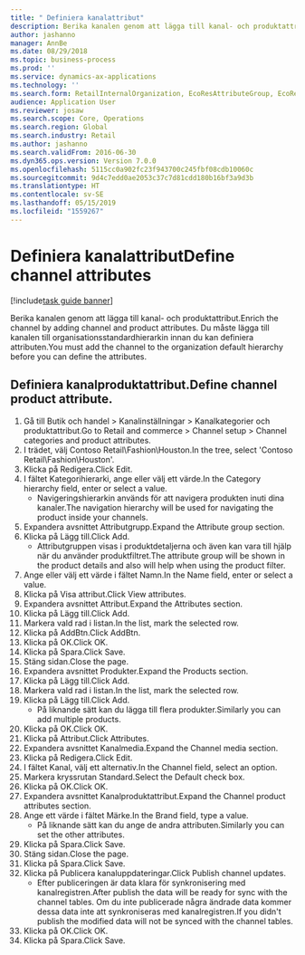 ```yaml
---
title: " Definiera kanalattribut"
description: Berika kanalen genom att lägga till kanal- och produktattribut.
author: jashanno
manager: AnnBe
ms.date: 08/29/2018
ms.topic: business-process
ms.prod: ''
ms.service: dynamics-ax-applications
ms.technology: ''
ms.search.form: RetailInternalOrganization, EcoResAttributeGroup, EcoResAttributeGroupAttribute, RetailAddChannelItems, RetailCatalogProductAttributeValue, RetailMedia
audience: Application User
ms.reviewer: josaw
ms.search.scope: Core, Operations
ms.search.region: Global
ms.search.industry: Retail
ms.author: jashanno
ms.search.validFrom: 2016-06-30
ms.dyn365.ops.version: Version 7.0.0
ms.openlocfilehash: 5115cc0a902fc23f943700c245fbf08cdb10060c
ms.sourcegitcommit: 9d4c7edd0ae2053c37c7d81cdd180b16bf3a9d3b
ms.translationtype: HT
ms.contentlocale: sv-SE
ms.lasthandoff: 05/15/2019
ms.locfileid: "1559267"
---
```

# <a name="define-channel-attributes"></a><span data-ttu-id="440a3-103"> Definiera kanalattribut</span><span class="sxs-lookup"><span data-stu-id="440a3-103">Define channel attributes</span></span>

[!include[task guide banner](../includes/task-guide-banner.md)]

<span data-ttu-id="440a3-104">Berika kanalen genom att lägga till kanal- och produktattribut.</span><span class="sxs-lookup"><span data-stu-id="440a3-104">Enrich the channel by adding channel and product attributes.</span></span> <span data-ttu-id="440a3-105">Du måste lägga till kanalen till organisationsstandardhierarkin innan du kan definiera attributen.</span><span class="sxs-lookup"><span data-stu-id="440a3-105">You must add the channel to the organization default hierarchy before you can define the attributes.</span></span>


## <a name="define-channel-product-attribute"></a><span data-ttu-id="440a3-106">Definiera kanalproduktattribut.</span><span class="sxs-lookup"><span data-stu-id="440a3-106">Define channel product attribute.</span></span>
1. <span data-ttu-id="440a3-107">Gå till Butik och handel > Kanalinställningar > Kanalkategorier och produktattribut.</span><span class="sxs-lookup"><span data-stu-id="440a3-107">Go to Retail and commerce > Channel setup > Channel categories and product attributes.</span></span>
2. <span data-ttu-id="440a3-108">I trädet, välj Contoso Retail\Fashion\Houston.</span><span class="sxs-lookup"><span data-stu-id="440a3-108">In the tree, select 'Contoso Retail\Fashion\Houston'.</span></span>
3. <span data-ttu-id="440a3-109">Klicka på Redigera.</span><span class="sxs-lookup"><span data-stu-id="440a3-109">Click Edit.</span></span>
4. <span data-ttu-id="440a3-110">I fältet Kategorihierarki, ange eller välj ett värde.</span><span class="sxs-lookup"><span data-stu-id="440a3-110">In the Category hierarchy field, enter or select a value.</span></span>
    * <span data-ttu-id="440a3-111">Navigeringshierarkin används för att navigera produkten inuti dina kanaler.</span><span class="sxs-lookup"><span data-stu-id="440a3-111">The navigation hierarchy will be used for navigating the product inside your channels.</span></span>  
5. <span data-ttu-id="440a3-112">Expandera avsnittet Attributgrupp.</span><span class="sxs-lookup"><span data-stu-id="440a3-112">Expand the Attribute group section.</span></span>
6. <span data-ttu-id="440a3-113">Klicka på Lägg till.</span><span class="sxs-lookup"><span data-stu-id="440a3-113">Click Add.</span></span>
    * <span data-ttu-id="440a3-114">Attributgruppen visas i produktdetaljerna och även kan vara till hjälp när du använder produktfiltret.</span><span class="sxs-lookup"><span data-stu-id="440a3-114">The attribute group will be shown in the product details and also will help when using the product filter.</span></span>  
7. <span data-ttu-id="440a3-115">Ange eller välj ett värde i fältet Namn.</span><span class="sxs-lookup"><span data-stu-id="440a3-115">In the Name field, enter or select a value.</span></span>
8. <span data-ttu-id="440a3-116">Klicka på Visa attribut.</span><span class="sxs-lookup"><span data-stu-id="440a3-116">Click View attributes.</span></span>
9. <span data-ttu-id="440a3-117">Expandera avsnittet Attribut.</span><span class="sxs-lookup"><span data-stu-id="440a3-117">Expand the Attributes section.</span></span>
10. <span data-ttu-id="440a3-118">Klicka på Lägg till.</span><span class="sxs-lookup"><span data-stu-id="440a3-118">Click Add.</span></span>
11. <span data-ttu-id="440a3-119">Markera vald rad i listan.</span><span class="sxs-lookup"><span data-stu-id="440a3-119">In the list, mark the selected row.</span></span>
12. <span data-ttu-id="440a3-120">Klicka på AddBtn.</span><span class="sxs-lookup"><span data-stu-id="440a3-120">Click AddBtn.</span></span>
13. <span data-ttu-id="440a3-121">Klicka på OK.</span><span class="sxs-lookup"><span data-stu-id="440a3-121">Click OK.</span></span>
14. <span data-ttu-id="440a3-122">Klicka på Spara.</span><span class="sxs-lookup"><span data-stu-id="440a3-122">Click Save.</span></span>
15. <span data-ttu-id="440a3-123">Stäng sidan.</span><span class="sxs-lookup"><span data-stu-id="440a3-123">Close the page.</span></span>
16. <span data-ttu-id="440a3-124">Expandera avsnittet Produkter.</span><span class="sxs-lookup"><span data-stu-id="440a3-124">Expand the Products section.</span></span>
17. <span data-ttu-id="440a3-125">Klicka på Lägg till.</span><span class="sxs-lookup"><span data-stu-id="440a3-125">Click Add.</span></span>
18. <span data-ttu-id="440a3-126">Markera vald rad i listan.</span><span class="sxs-lookup"><span data-stu-id="440a3-126">In the list, mark the selected row.</span></span>
19. <span data-ttu-id="440a3-127">Klicka på Lägg till.</span><span class="sxs-lookup"><span data-stu-id="440a3-127">Click Add.</span></span>
    * <span data-ttu-id="440a3-128">På liknande sätt kan du lägga till flera produkter.</span><span class="sxs-lookup"><span data-stu-id="440a3-128">Similarly you can add multiple products.</span></span>  
20. <span data-ttu-id="440a3-129">Klicka på OK.</span><span class="sxs-lookup"><span data-stu-id="440a3-129">Click OK.</span></span>
21. <span data-ttu-id="440a3-130">Klicka på Attribut.</span><span class="sxs-lookup"><span data-stu-id="440a3-130">Click Attributes.</span></span>
22. <span data-ttu-id="440a3-131">Expandera avsnittet Kanalmedia.</span><span class="sxs-lookup"><span data-stu-id="440a3-131">Expand the Channel media section.</span></span>
23. <span data-ttu-id="440a3-132">Klicka på Redigera.</span><span class="sxs-lookup"><span data-stu-id="440a3-132">Click Edit.</span></span>
24. <span data-ttu-id="440a3-133">I fältet Kanal, välj ett alternativ.</span><span class="sxs-lookup"><span data-stu-id="440a3-133">In the Channel field, select an option.</span></span>
25. <span data-ttu-id="440a3-134">Markera kryssrutan Standard.</span><span class="sxs-lookup"><span data-stu-id="440a3-134">Select the Default check box.</span></span>
26. <span data-ttu-id="440a3-135">Klicka på OK.</span><span class="sxs-lookup"><span data-stu-id="440a3-135">Click OK.</span></span>
27. <span data-ttu-id="440a3-136">Expandera avsnittet Kanalproduktattribut.</span><span class="sxs-lookup"><span data-stu-id="440a3-136">Expand the Channel product attributes section.</span></span>
28. <span data-ttu-id="440a3-137">Ange ett värde i fältet Märke.</span><span class="sxs-lookup"><span data-stu-id="440a3-137">In the Brand field, type a value.</span></span>
    * <span data-ttu-id="440a3-138">På liknande sätt kan du ange de andra attributen.</span><span class="sxs-lookup"><span data-stu-id="440a3-138">Similarly you can set the other attributes.</span></span>  
29. <span data-ttu-id="440a3-139">Klicka på Spara.</span><span class="sxs-lookup"><span data-stu-id="440a3-139">Click Save.</span></span>
30. <span data-ttu-id="440a3-140">Stäng sidan.</span><span class="sxs-lookup"><span data-stu-id="440a3-140">Close the page.</span></span>
31. <span data-ttu-id="440a3-141">Klicka på Spara.</span><span class="sxs-lookup"><span data-stu-id="440a3-141">Click Save.</span></span>
32. <span data-ttu-id="440a3-142">Klicka på Publicera kanaluppdateringar.</span><span class="sxs-lookup"><span data-stu-id="440a3-142">Click Publish channel updates.</span></span>
    * <span data-ttu-id="440a3-143">Efter publiceringen är data klara för synkronisering med kanalregistren.</span><span class="sxs-lookup"><span data-stu-id="440a3-143">After publish the data will be ready for sync with the channel tables.</span></span> <span data-ttu-id="440a3-144">Om du inte publicerade några ändrade data kommer dessa data inte att synkroniseras med kanalregistren.</span><span class="sxs-lookup"><span data-stu-id="440a3-144">If you didn't publish the modified data will not be synced with the channel tables.</span></span>  
33. <span data-ttu-id="440a3-145">Klicka på OK.</span><span class="sxs-lookup"><span data-stu-id="440a3-145">Click OK.</span></span>
34. <span data-ttu-id="440a3-146">Klicka på Spara.</span><span class="sxs-lookup"><span data-stu-id="440a3-146">Click Save.</span></span>

